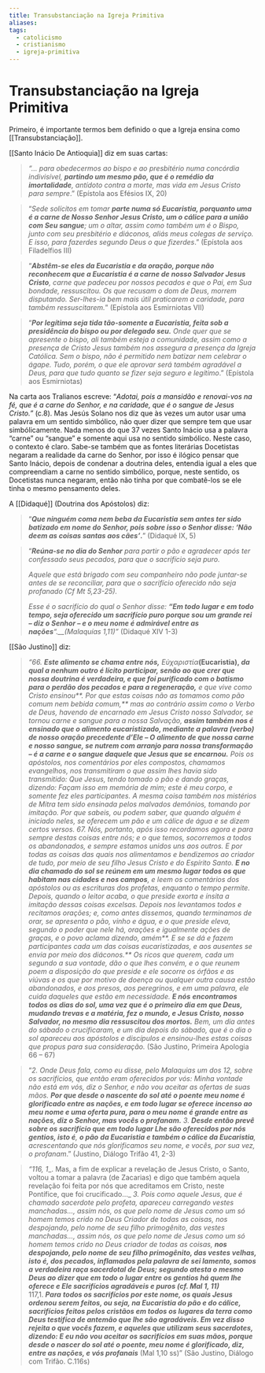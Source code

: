 ```yaml
---
title: Transubstanciação na Igreja Primitiva
aliases: 
tags:
  - catolicismo
  - cristianismo
  - igreja-primitiva
---
```

# Transubstanciação na Igreja Primitiva

Primeiro, é importante termos bem definido o que a Igreja ensina como [[Transubstanciação]].

[[Santo Inácio De Antioquia]] diz em suas cartas:

> _“…_ _para obedecermos ao bispo e ao presbitério numa concórdia indivisível, **partindo um mesmo pão, que é o remédio da imortalidade**, antídoto contra a morte, mas vida em Jesus Cristo para sempre_.” (Epístola aos Efésios IX, 20)

> “_Sede solícitos em tomar **parte numa só Eucaristia, porquanto uma é a carne de Nosso Senhor Jesus Cristo, um o cálice para a união com Seu sangue**; um o altar, assim como também um é o Bispo, junto com seu presbitério e diáconos, aliás meus colegas de serviço. E isso, para fazerdes segundo Deus o que fizerdes_.” (Epístola aos Filadelfios III)

> “**_Abstêm-se eles da Eucaristia e da oração, por­que não reconhecem que a Eucaristia é a carne de nosso Salvador Jesus Cristo_**_, carne que padeceu por nos­sos pecados e que o Pai, em Sua bondade, ressuscitou. Os que recusam o dom de Deus, morrem disputando. Ser-lhes-ia bem mais útil praticarem a caridade, para também ressuscitarem._” (Epístola aos Esmirniotas VII)

> “**_Por legítima seja tida tão-somente a Eucaristia, feita sob a presidência do bispo ou por delegado seu._** _Onde quer que se apresente o bispo, ali também esteja a comunidade, assim como a presença de Cristo Jesus também nos assegura a presença da Igreja Católica. Sem o bispo, não é permitido nem batizar nem celebrar o ágape. Tudo, porém, o que ele aprovar será também agradável a Deus, para que tudo quanto se fizer seja seguro e legítimo_.” (Epístola aos Esmirniotas)

Na carta aos Tralianos escreve: “_Adotai, pois a mansidão e renovai-vos na fé, que é a carne do Senhor, e na caridade, que é o sangue de Jesus Cristo.”_ (c.8). Mas Jesús Solano nos diz que às vezes um autor usar uma palavra em um sentido simbólico, não quer dizer que sempre tem que usar simbólicamente. Nada menos do que 37 vezes Santo Inácio usa a palavra “carne” ou “sangue” e somente aqui usa no sentido simbólico. Neste caso, o contexto é claro. Sabe-se também que as fontes literárias Docetistas negaram a realidade da carne do Senhor, por isso é ilógico pensar que Santo Inácio, depois de condenar a doutrina deles, entendia igual a eles que compreendiam a carne no sentido simbólico, porque, neste sentido, os Docetistas nunca negaram, então não tinha por que combatê-los se ele tinha o mesmo pensamento deles.

A [[Didaqué]] (Doutrina dos Apóstolos) diz:

> “**_Que ninguém coma nem beba da Eucaristia sem antes ter sido batizado em nome do Senhor, pois sobre isso o Senhor disse: ‘Não deem as coisas santas aos cães’_.**” (Didaqué IX, 5)

> “**_Reúna-se no dia do Senhor_** _para partir o pão e agradecer após ter confessado seus pecados, para que o sacrifício seja puro._
> 
> _Aquele que está brigado com seu companheiro não pode juntar-se antes de se reconciliar, para que o sacrifício oferecido não seja profanado (Cf Mt 5,23-25)._
> 
> _Esse é o sacrifício do qual o Senhor disse: **“Em todo lugar e em todo tempo, seja oferecido um sacrifício puro porque sou um grande rei – diz o Senhor – e o meu nome é admirável entre as nações**“.__(Malaquías 1,11)”_ (Didaqué XIV 1-3)

[[São Justino]] diz:

> _“66. **Este alimento se chama entre nós,**_ _Εὐχαριστία_**(Eucaristia), _da qual a nenhum outro é lícito participar, senão ao que crer que nossa doutrina é verdadeira, e que foi purificado com o batismo para o perdão dos pecados e para a regeneração,_** _e que vive como Cristo ensinou**. Por que estas coisas não as tomamos como pão comum nem bebida comum,** mas ao contrário assim como o Verbo de Deus, havendo de encarnado em Jesus Cristo nosso Salvador, se tornou carne e sangue para a nossa Salvação, **assim também nos é ensinado que o alimento eucaristizado, mediante a palavra (verbo) de nosso oração precedente d’Ele – O alimento de que nossa carne e nosso sangue, se nutrem com arranjo para nossa transformação – é a carne e o sangue daquele que Jesus que se encarnou.** Pois os apóstolos, nos comentários por eles compostos, chamamos evangelhos, nos transmitiram o que assim lhes havia sido transmitido: Que Jesus, tendo tomado o pão e dando graças, dizendo: Façam isso em memória de mim; este é meu corpo, e somente fez eles participantes. A mesma coisa também nos mistérios de Mitra tem sido ensinada pelos malvados demônios, tomando por imitação. Por que sabeis, ou podem saber, que quando alguém é iniciado neles, se oferecem um pão e um cálice de água e se dizem certos versos._
> _67. Nós, portanto, após isso recordamos agora e para sempre destas coisas entre nós; e o que temos, socorremos a todos os abandonados, e sempre estamos unidos uns aos outros. E por todas as coisas das quais nos alimentamos e bendizemos ao criador de tudo, por meio de seu filho Jesus Cristo e do Espírito Santo. **E no dia chamado do sol se reúnem em um mesmo lugar todos os que habitam nas cidades e nos campos**, e leem os comentários dos apóstolos ou as escrituras dos profetas, enquanto o tempo permite. Depois, quando o leitor acaba, o que preside exorta e ínsita a imitação dessas coisas excelsas. Depois nos levantamos todos e recitamos orações; e, como antes dissemos, quando terminamos de orar, se apresenta o pão, vinho e água, e o que preside eleva, segundo o poder que nele há, orações e igualmente ações de graças, e o povo aclama dizendo, amém**. E se se dá e fazem participantes cada um das coisas eucaristizadas, e aos ausentes se envia por meio dos diáconos.**_ _Os_ _ricos que querem, cada um segundo a sua vontade, dão o que lhes convém, e o que reunem poem a disposição do que preside e ele socorre os órfãos e as viúvas e os que por motivo de doença ou qualquer outra causa estão abandonados, e aos presos, aos peregrinos, e em uma palavra, ele cuida daqueles que estão em necessidade. **E nós** **encontramos todos os dias do sol, uma vez que é o primeiro dia em que Deus, mudando trevas e a matéria, fez o mundo, e Jesus Cristo, nosso Salvador, no mesmo dia ressuscitou dos mortos.** Bem, um dia antes do sábado o crucificaram, e um dia depois do sábado, que é o dia o sol apareceu aos apóstolos e discípulos e ensinou-lhes estas coisas que propus para sua consideração._ (São Justino, Primeira Apologia 66 – 67)

> “_2._ _Onde Deus fala, como eu disse, pelo Malaquias um dos 12, sobre os sacrifícios, que então eram oferecidos por vós: Minha vontade não está em vós, diz o Senhor, e não vou aceitar as ofertas de suas mãos. **Por que desde o nascente do sol até o poente meu nome é glorificado entre as nações, e em todo lugar se oferece incenso ao meu nome e uma oferta pura, para o meu nome é grande entre as nações, diz o Senhor, mas vocês o profanam.**_
> _3._ _**Desde então prevê sobre os sacrifício que em todo lugar Lhe são oferecidos por nós gentios, isto é**, **o pão** **da Eucaristia e também o cálice da Eucaristia**, acrescentando que nós glorificamos seu nome, e vocês, por sua vez, o profanam_.” (Justino, Diálogo Trifão 41, 2-3)

> _“116, 1__. Mas, a fim de explicar a revelação de Jesus Cristo, o Santo, voltou a tomar a palavra (de Zacarias) e digo que também aquela revelação foi feita por nós que acreditamos em Cristo, neste Pontífice, que foi crucificado…_
> _3. Pois como aquele Jesus, que é chamado sacerdote pelo profeta, apareceu carregando vestes manchadas…, assim nós, os que pelo nome de Jesus como um só homem temos crido no Deus Criador de todas as coisas, nos despojando, pelo nome de seu filho primogênito, das vestes manchadas…, assim nós, os que pelo nome de Jesus como um só homem temos crido no Deus criador de todas as coisas, **nos despojando, pelo nome de seu filho primogênito, das vestes velhas, isto é, dos pecados, inflamados pela palavra de sei lamento, somos a verdadeira raça sacerdotal de Deus; segundo atesta o mesmo Deus ao dizer que em todo o lugar entre os gentios há quem lhe oferece e Ele sacrifícios agradáveis e puros (cf. Mal 1, 11)**_
> 117,1. **_Para_** **_todos os sacrifícios por este nome, os quais Jesus ordenou serem feitos, ou seja, na Eucaristia do pão e do cálice, sacrifícios feitos pelos cristãos em todos os lugares da terra como Deus testifica de antemão que lhe são agradáveis. Em vez disso rejeita o que vocês fazem, e aqueles que utilizam seus sacerdotes, dizendo: E eu não vou aceitar os sacrifícios em suas mãos, porque desde o nascer do sol até o poente, meu nome é glorificado, diz, entre as nações, e vós profanais_** (Mal 1,10 ss)” (São Justino, Diálogo com Trifão. C.116s)